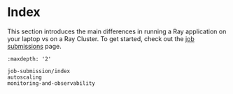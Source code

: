 # Index

This section introduces the main differences in running a Ray application on your laptop vs on a Ray Cluster.
To get started, check out the [job submissions](jobs-quickstart) page.

```{toctree}
:maxdepth: '2'

job-submission/index
autoscaling
monitoring-and-observability
```
